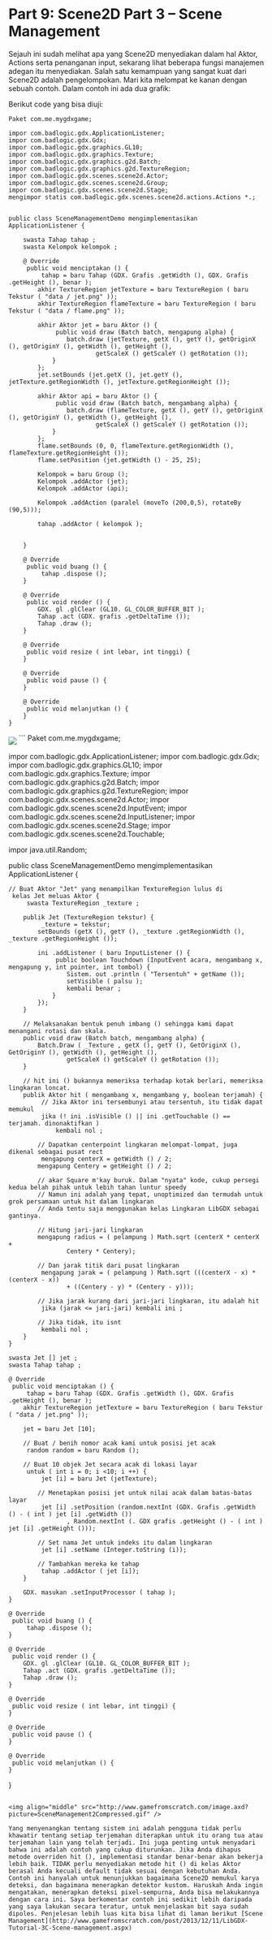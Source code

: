 # Part 9:  Scene2D Part 3 – Scene Management

Sejauh ini sudah melihat apa yang Scene2D menyediakan dalam hal Aktor, Actions serta penanganan input, sekarang lihat beberapa fungsi manajemen adegan itu menyediakan. Salah satu kemampuan yang sangat kuat dari Scene2D adalah pengelompokan. Mari kita melompat ke kanan dengan sebuah contoh. Dalam contoh ini ada dua grafik:



Berikut code yang bisa diuji:
```
Paket com.me.mygdxgame;

impor com.badlogic.gdx.ApplicationListener;
impor com.badlogic.gdx.Gdx;
impor com.badlogic.gdx.graphics.GL10;
impor com.badlogic.gdx.graphics.Texture;
impor com.badlogic.gdx.graphics.g2d.Batch;
impor com.badlogic.gdx.graphics.g2d.TextureRegion;
impor com.badlogic.gdx.scenes.scene2d.Actor;
impor com.badlogic.gdx.scenes.scene2d.Group;
impor com.badlogic.gdx.scenes.scene2d.Stage;
mengimpor statis com.badlogic.gdx.scenes.scene2d.actions.Actions *.;


public class SceneManagementDemo mengimplementasikan ApplicationListener {
    
    swasta Tahap tahap ;
    swasta Kelompok kelompok ;
    
    @ Override
     public void menciptakan () {        
         tahap = baru Tahap (GDX. Grafis .getWidth (), GDX. Grafis .getHeight (), benar );
        akhir TextureRegion jetTexture = baru TextureRegion ( baru Tekstur ( "data / jet.png" ));
        akhir TextureRegion flameTexture = baru TextureRegion ( baru Tekstur ( "data / flame.png" ));
        
        akhir Aktor jet = baru Aktor () {
             public void draw (Batch batch, mengapung alpha) {
                batch.draw (jetTexture, getX (), getY (), getOriginX (), getOriginY (), getWidth (), getHeight (), 
                        getScaleX () getScaleY () getRotation ());
            }
        };
        jet.setBounds (jet.getX (), jet.getY (), jetTexture.getRegionWidth (), jetTexture.getRegionHeight ());
    
        akhir Aktor api = baru Aktor () {
             public void draw (Batch batch, mengambang alpha) {
                batch.draw (flameTexture, getX (), getY (), getOriginX (), getOriginY (), getWidth (), getHeight (),
                        getScaleX () getScaleY () getRotation ());
            }
        };
        flame.setBounds (0, 0, flameTexture.getRegionWidth (), flameTexture.getRegionHeight ());
        flame.setPosition (jet.getWidth () - 25, 25);
        
        Kelompok = baru Group ();
        Kelompok .addActor (jet);
        Kelompok .addActor (api);
        
        Kelompok .addAction (paralel (moveTo (200,0,5), rotateBy (90,5)));
        
        tahap .addActor ( kelompok );
        
        
    }

    @ Override
     public void buang () {
         tahap .dispose ();
    }

    @ Override
     public void render () {    
        GDX. gl .glClear (GL10. GL_COLOR_BUFFER_BIT );
        Tahap .act (GDX. grafis .getDeltaTime ());
        Tahap .draw ();
    }

    @ Override
     public void resize ( int lebar, int tinggi) {
    }

    @ Override
     public void pause () {
    }

    @ Override
     public void melanjutkan () {
    }
}
```
<img align="middle" src="http://www.gamefromscratch.com/image.axd?picture=SceneManagementCompressed.gif" /> 
```
Paket com.me.mygdxgame;

impor com.badlogic.gdx.ApplicationListener;
impor com.badlogic.gdx.Gdx;
impor com.badlogic.gdx.graphics.GL10;
impor com.badlogic.gdx.graphics.Texture;
impor com.badlogic.gdx.graphics.g2d.Batch;
impor com.badlogic.gdx.graphics.g2d.TextureRegion;
impor com.badlogic.gdx.scenes.scene2d.Actor;
impor com.badlogic.gdx.scenes.scene2d.InputEvent;
impor com.badlogic.gdx.scenes.scene2d.InputListener;
impor com.badlogic.gdx.scenes.scene2d.Stage;
impor com.badlogic.gdx.scenes.scene2d.Touchable;

impor java.util.Random;

public class SceneManagementDemo mengimplementasikan ApplicationListener {
    
    // Buat Aktor "Jet" yang menampilkan TextureRegion lulus di
     kelas Jet meluas Aktor {
         swasta TextureRegion _texture ;
        
        publik Jet (TextureRegion tekstur) {
             _texture = tekstur;
            setBounds (getX (), getY (), _texture .getRegionWidth (), _texture .getRegionHeight ());
            
            ini .addListener ( baru InputListener () {
                 public boolean Touchdown (InputEvent acara, mengambang x, mengapung y, int pointer, int tombol) {
                    Sistem. out .println ( "Tersentuh" + getName ());
                    setVisible ( palsu );
                    kembali benar ;
                }
            });
        }

        // Melaksanakan bentuk penuh imbang () sehingga kami dapat menangani rotasi dan skala.
        public void draw (Batch batch, mengambang alpha) {
            Batch.Draw ( _Texture , getX (), getY (), GetOriginX (), GetOriginY (), getWidth (), getHeight (),
                    getScaleX () getScaleY () getRotation ());
        }
        
        // hit ini () bukannya memeriksa terhadap kotak berlari, memeriksa lingkaran loncat.
        publik Aktor hit ( mengambang x, mengambang y, boolean terjamah) {
             // Jika Aktor ini tersembunyi atau tersentuh, itu tidak dapat memukul
             jika (! ini .isVisible () || ini .getTouchable () == terjamah. dinonaktifkan )
                 kembali nol ;
            
            // Dapatkan centerpoint lingkaran melompat-lompat, juga dikenal sebagai pusat rect
             mengapung centerX = getWidth () / 2;
            mengapung Centery = getHeight () / 2;
            
            // akar Square m'kay buruk. Dalam "nyata" kode, cukup persegi kedua belah pihak untuk lebih tahan luntur speedy
            // Namun ini adalah yang tepat, unoptimized dan termudah untuk grok persamaan untuk hit dalam lingkaran
            // Anda tentu saja menggunakan kelas Lingkaran LibGDX sebagai gantinya.
            
            // Hitung jari-jari lingkaran
            mengapung radius = ( pelampung ) Math.sqrt (centerX * centerX +
                    Centery * Centery);

            // Dan jarak titik dari pusat lingkaran
             mengapung jarak = ( pelampung ) Math.sqrt (((centerX - x) * (centerX - x))
                    + ((Centery - y) * (Centery - y)));
            
            // Jika jarak kurang dari jari-jari lingkaran, itu adalah hit
             jika (jarak <= jari-jari) kembali ini ;
            
            // Jika tidak, itu isnt
             kembali nol ;
        }
    }
    
    swasta Jet [] jet ;
    swasta Tahap tahap ;
    
    @ Override
     public void menciptakan () {        
         tahap = baru Tahap (GDX. Grafis .getWidth (), GDX. Grafis .getHeight (), benar );
        akhir TextureRegion jetTexture = baru TextureRegion ( baru Tekstur ( "data / jet.png" ));
        
        jet = baru Jet [10];
        
        // Buat / benih nomor acak kami untuk posisi jet acak
         random random = baru Random ();
        
        // Buat 10 objek Jet secara acak di lokasi layar
         untuk ( int i = 0; i <10; i ++) {
             jet [i] = baru Jet (jetTexture);
            
            // Menetapkan posisi jet untuk nilai acak dalam batas-batas layar
             jet [i] .setPosition (random.nextInt (GDX. Grafis .getWidth () - ( int ) jet [i] .getWidth ())
                    , Random.nextInt (. GDX grafis .getHeight () - ( int ) jet [i] .getHeight ()));
            
            // Set nama Jet untuk indeks itu dalam lingkaran
             jet [i] .setName (Integer.toString (i));
            
            // Tambahkan mereka ke tahap
             tahap .addActor ( jet [i]);
        }
        
        GDX. masukan .setInputProcessor ( tahap );
    }

    @ Override
     public void buang () {
         tahap .dispose ();
    }

    @ Override
     public void render () {    
        GDX. gl .glClear (GL10. GL_COLOR_BUFFER_BIT );
        Tahap .act (GDX. grafis .getDeltaTime ());
        Tahap .draw ();
    }

    @ Override
     public void resize ( int lebar, int tinggi) {
    }

    @ Override
     public void pause () {
    }

    @ Override
     public void melanjutkan () {
    }
}
```

<img align="middle" src="http://www.gamefromscratch.com/image.axd?picture=SceneManagement2Compressed.gif" /> 

Yang menyenangkan tentang sistem ini adalah pengguna tidak perlu khawatir tentang setiap terjemahan diterapkan untuk itu orang tua atau terjemahan lain yang telah terjadi. Ini juga penting untuk menyadari bahwa ini adalah contoh yang cukup diturunkan. Jika Anda dihapus metode overriden hit (), implementasi standar benar-benar akan bekerja lebih baik. TIDAK perlu menyediakan metode hit () di kelas Aktor berasal Anda kecuali default tidak sesuai dengan kebutuhan Anda. Contoh ini hanyalah untuk menunjukkan bagaimana Scene2D memukul karya deteksi, dan bagaimana menerapkan detektor kustom. Haruskah Anda ingin mengatakan, menerapkan deteksi pixel-sempurna, Anda bisa melakukannya dengan cara ini. Saya berkomentar contoh ini sedikit lebih daripada yang saya lakukan secara teratur, untuk menjelaskan bit saya sudah dipoles. Penjelesan lebih luas kita bisa lihat di laman berikut [Scene Management](http://www.gamefromscratch.com/post/2013/12/11/LibGDX-Tutorial-3C-Scene-management.aspx)

